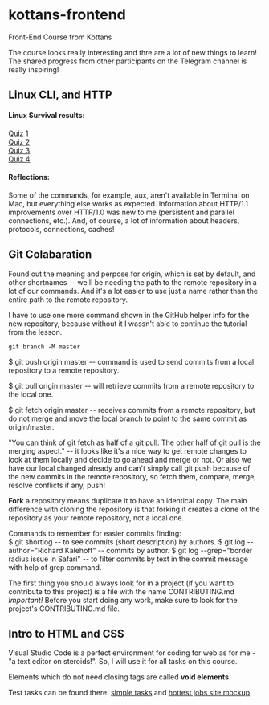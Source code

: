 # kottans-frontend
Front-End Course from Kottans

The course looks really interesting and thre are a lot of new things to learn! The shared progress from other participants on the Telegram channel is really inspiring!

## Linux CLI, and HTTP

#### Linux Survival results:  
[Quiz 1](/assets/LinuxSurvivalQuiz1.png)  
[Quiz 2](/assets/LinuxSurvivalQuiz2.png)  
[Quiz 3](/assets/LinuxSurvivalQuiz3.png)  
[Quiz 4](/assets/LinuxSurvivalQuiz4.png)  

#### Reflections:  
Some of the commands, for example, aux, aren't available in Terminal on Mac, but everything else works as expected. Information about HTTP/1.1 improvements over HTTP/1.0 was new to me (persistent and parallel connections, etc.). And, of course, a lot of information about headers, protocols, connections, caches!

## Git Colabaration

Found out the meaning and perpose for origin, which is set by default, and other shortnames -- we'll be needing the path to the remote repository in a lot of our commands. And it's a lot easier to use just a name rather than the entire path to the remote repository.  

I have to use one more command shown in the GitHub helper info for the new repository, because without it I wassn't able to continue the tutorial from the lesson.
```
git branch -M master
```

$ git push origin master -- command is used to send commits from a local repository to a remote repository.

$ git pull origin master -- will retrieve commits from a remote repository to the local one.

$ git fetch origin master -- receives commits from a remote repository, but do not merge and move the local branch to point to the same commit as origin/master.

"You can think of git fetch as half of a git pull. The other half of git pull is the merging aspect." -- it looks like it's a nice way to get remote changes to look at them locally and decide to go ahead and merge or not. Or also we have our local changed already and can't simply call git push because of the new commits in the remote repository, so fetch them, compare, merge, resolve conflicts if any, push!

**Fork** a repository means duplicate it to have an identical copy. The main difference with cloning the repository is that forking it creates a clone of the repository as your remote repository, not a local one.

Commands to remember for easier commits finding:  
$ git shortlog -- to see commits (short description) by authors.
$ git log --author="Richard Kalehoff" -- commits by author.
$ git log --grep="border radius issue in Safari" -- to filter commits by text in the commit message with help of grep command.

The first thing you should always look for in a project (if you want to contribute to this project) is a file with the name CONTRIBUTING.md  
*Important!* Before you start doing any work, make sure to look for the project's CONTRIBUTING.md file.

## Intro to HTML and CSS

Visual Studio Code is a perfect environment for coding for web as for me - "a text editor on steroids!". So, I will use it for all tasks on this course.

Elements which do not need closing tags are called **void elements**.

Test tasks can be found there: [simple tasks](task_html_css_intro/index.html) and [hottest jobs site mockup](task_html_css_intro/hottestJobsSiteMockup.html).